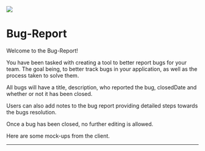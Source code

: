 <a href="https://codeclimate.com/github/AdamCoryat/bug-log/maintainability"><img src="https://api.codeclimate.com/v1/badges/ff724dfec0527047abb1/maintainability" /></a>

# Bug-Report

Welcome to the Bug-Report!

You have been tasked with creating a tool to better report bugs for your team. The goal being, to better track bugs in your application, as well as the process taken to solve them.

All bugs will have a title, description, who reported the bug, closedDate and whether or not it has been closed.

Users can also add notes to the bug report providing detailed steps towards the bugs resolution.

Once a bug has been closed, no further editing is allowed.

Here are some mock-ups from the client.

<hr>
